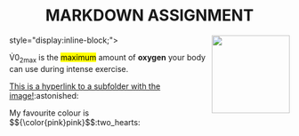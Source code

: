 <!DOCUMENT html>
<html>
<body>

<h1 align="center">MARKDOWN ASSIGNMENT</h1>

<p> style="display:inline-block;"> <img align="right" src="https://img.freepik.com/free-vector/cute-girl-hacker-operating-laptop-cartoon-vector-icon-illustration-people-technology-isolated-flat_138676-9487.jpg" width="140" height="140"></p>
<p> V&#775;0<sub>2max</sub> is the <mark>maximum</mark> amount of <b>oxygen</b> your body can use during intense exercise. </p>
<p> <a href="subfolder.md/image.md"> This is a hyperlink to a subfolder with the image!</a>:astonished: </p>
<p> My favourite colour is $${\color{pink}pink}$$:two_hearts:</p>

</body>
</html>


